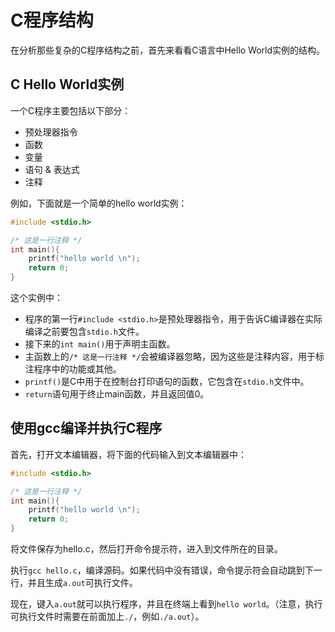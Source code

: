 # C程序结构

在分析那些复杂的C程序结构之前，首先来看看C语言中Hello World实例的结构。



## C Hello World实例

一个C程序主要包括以下部分：

- 预处理器指令
- 函数
- 变量
- 语句 & 表达式
- 注释

例如，下面就是一个简单的hello world实例：

~~~c
#include <stdio.h>

/* 这是一行注释 */
int main(){
    printf("hello world \n");
    return 0;
}
~~~

这个实例中：

- 程序的第一行`#include <stdio.h>`是预处理器指令，用于告诉C编译器在实际编译之前要包含`stdio.h`文件。
- 接下来的`int main()`用于声明主函数。
- 主函数上的`/* 这是一行注释 */`会被编译器忽略，因为这些是注释内容，用于标注程序中的功能或其他。
- `printf()`是C中用于在控制台打印语句的函数，它包含在`stdio.h`文件中。
- `return`语句用于终止main函数，并且返回值0。



## 使用gcc编译并执行C程序

首先，打开文本编辑器，将下面的代码输入到文本编辑器中：

~~~c
#include <stdio.h>

/* 这是一行注释 */
int main(){
    printf("hello world \n");
    return 0;
}
~~~

将文件保存为hello.c，然后打开命令提示符，进入到文件所在的目录。

执行`gcc hello.c`，编译源码。如果代码中没有错误，命令提示符会自动跳到下一行，并且生成`a.out`可执行文件。

现在，键入`a.out`就可以执行程序，并且在终端上看到`hello world`。（注意，执行可执行文件时需要在前面加上`./`，例如`./a.out`）。